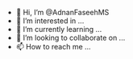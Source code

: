 - 👋 Hi, I’m @AdnanFaseehMS
- 👀 I’m interested in ...
- 🌱 I’m currently learning ...
- 💞️ I’m looking to collaborate on ...
- 📫 How to reach me ...

<!---
AdnanFaseehMS/AdnanFaseehMS is a ✨ special ✨ repository because its `README.md` (this file) appears on your GitHub profile.
You can click the Preview link to take a look at your changes.
--->

